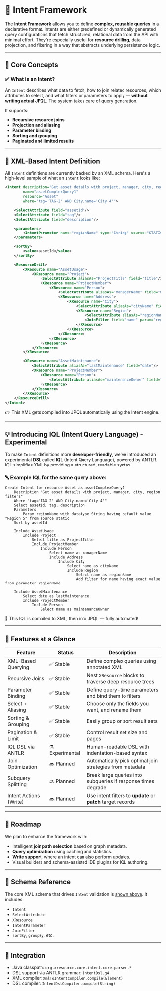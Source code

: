 # 📌 Intent Framework

The **Intent Framework** allows you to define **complex, reusable queries** in a declarative format. Intents are either predefined or dynamically generated query configurations that fetch structured, relational data from the API with minimal effort. They're especially useful for **resource drilling**, data projection, and filtering in a way that abstracts underlying persistence logic.

---

## 🔧 Core Concepts

### ✅ What is an Intent?

An `Intent` describes what data to fetch, how to join related resources, which attributes to select, and what filters or parameters to apply — **without writing actual JPQL**. The system takes care of query generation.

It supports:

- **Recursive resource joins**
- **Projection and aliasing**
- **Parameter binding**
- **Sorting and grouping**
- **Paginated and limited results**

---

## 🧬 XML-Based Intent Definition

All `Intent` definitions are currently backed by an XML schema. Here's a high-level sample of what an `Intent` looks like:

```xml
<Intent description="Get asset details with project, manager, city, region filters"
        name="assetComplexQuery1"
        resource="Asset"
        where="tag='TAG-2' AND City.name='City 4'">

    <SelectAttribute field="assetId"/>
    <SelectAttribute field="tag"/>
    <SelectAttribute field="description"/>

    <parameters>
        <IntentParameter name="regionName" type="String" source="STATIC" defaultValue="Region 5"/>
    </parameters>

    <sortBy>
        <value>assetId</value>
    </sortBy>

    <ResourceDrill>
        <XResource name="AssetUsage">
            <XResource name="Project">
                <SelectAttribute aliasAs="ProjectTitle" field="title"/>
                <XResource name="ProjectMember">
                    <XResource name="Person">
                        <SelectAttribute aliasAs="managerName" field="name"/>
                        <XResource name="Address">
                            <XResource name="City">
                                <SelectAttribute aliasAs="cityName" field="name"/>
                                <XResource name="Region">
                                    <SelectAttribute aliasAs="regionName" field="name"/>
                                    <JoinFilter field="name" param="regionName" binding="EXACT"/>
                                </XResource>
                            </XResource>
                        </XResource>
                    </XResource>
                </XResource>
            </XResource>
        </XResource>

        <XResource name="AssetMaintenance">
            <SelectAttribute aliasAs="lastMaintenance" field="date"/>
            <XResource name="ProjectMember">
                <XResource name="Person">
                    <SelectAttribute aliasAs="maintenanceOwner" field="name"/>
                </XResource>
            </XResource>
        </XResource>
    </ResourceDrill>
</Intent>
```

👉 This XML gets compiled into JPQL automatically using the Intent engine.

---

## 💡 Introducing IQL (Intent Query Language) - Experimental

To make `Intent` definitions more **developer-friendly**, we've introduced an experimental **DSL** called **IQL** (Intent Query Language), powered by ANTLR. IQL simplifies XML by providing a structured, readable syntax.

### 🔤 Example IQL for the same query above:

```
Create Intent for resource Asset as assetComplexQuery1
    Description "Get asset details with project, manager, city, region filters"
    Where "tag='TAG-2' AND City.name='City 4'"
    Select assetId, tag, description
    Parameters
        Param regionName with datatype String having default value "Region 5" from source static
    Sort by assetId

    Include AssetUsage
        Include Project
            Select title as ProjectTitle
            Include ProjectMember
                Include Person
                    Select name as managerName
                    Include Address
                        Include City
                            Select name as cityName
                            Include Region
                                Select name as regionName
                                Add filter for name having exact value from parameter regionName

    Include AssetMaintenance
        Select date as lastMaintenance
        Include ProjectMember
            Include Person
                Select name as maintenanceOwner
```

🔁 This IQL is compiled to XML, then into JPQL — fully automated!

---

## 🧪 Features at a Glance

| Feature                | Status          | Description                                                   |
| ---------------------- | --------------- | ------------------------------------------------------------- |
| XML-Based Querying     | ✅ Stable       | Define complex queries using annotated XML                    |
| Recursive Joins        | ✅ Stable       | Nest `XResource` blocks to traverse deep resource trees       |
| Parameter Binding      | ✅ Stable       | Define query-time parameters and bind them to filters         |
| Select + Aliasing      | ✅ Stable       | Choose only the fields you want, and rename them              |
| Sorting & Grouping     | ✅ Stable       | Easily group or sort result sets                              |
| Pagination & Limit     | ✅ Stable       | Control result set size and pages                             |
| IQL DSL via ANTLR      | ⚗️ Experimental | Human-readable DSL with indentation-based syntax              |
| Join Optimization      | 🔜 Planned      | Automatically pick optimal join strategies from metadata      |
| Subquery Splitting     | 🔜 Planned      | Break large queries into subqueries if response times degrade |
| Intent Actions (Write) | 🔜 Planned      | Use intent filters to **update** or **patch** target records  |

---

## 🔮 Roadmap

We plan to enhance the framework with:

- Intelligent **join path selection** based on graph metadata.
- **Query optimization** using caching and statistics.
- **Write support**, where an intent can also perform updates.
- Visual builders and schema-assisted IDE plugins for IQL authoring.

---

## 📂 Schema Reference

The core XML schema that drives `Intent` validation is [shown above](#xml-based-intent-definition). It includes:

- `Intent`
- `SelectAttribute`
- `XResource`
- `IntentParameter`
- `JoinFilter`
- `sortBy`, `groupBy`, etc.

---

## 🧩 Integration

- Java classpath: `org.xresource.core.intent.core.parser.*`
- DSL support via ANTLR grammar: `IntentDsl.g4`
- XML compiler: `XmlToIntentCompiler.compile(Element)`
- DSL compiler: `IntentDslCompiler.compile(String)`
